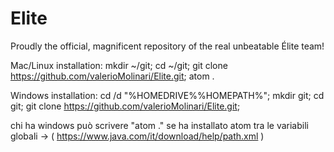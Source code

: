 # Elite
Proudly the official, magnificent repository of the real unbeatable Élite team!

Mac/Linux installation:
  mkdir ~/git; cd ~/git; git clone https://github.com/valerioMolinari/Elite.git; atom .

Windows installation:
  cd /d "%HOMEDRIVE%%HOMEPATH%"; mkdir git; cd git; git clone https://github.com/valerioMolinari/Elite.git;
  
  chi ha windows può scrivere "atom ." se ha installato atom tra le variabili globali ->
  ( https://www.java.com/it/download/help/path.xml )
